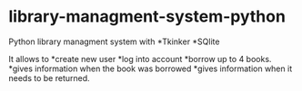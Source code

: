 # library-managment-system-python
Python library managment system with 
                     *Tkinker 
                     *SQlite

It allows to 
      *create new user
      *log into account
      *borrow up to 4 books.
      *gives information when the book was borrowed
      *gives information when it needs to be returned.
